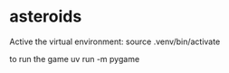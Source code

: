 # asteroids
Active the virtual environment:
source .venv/bin/activate

to run the game
uv run -m pygame